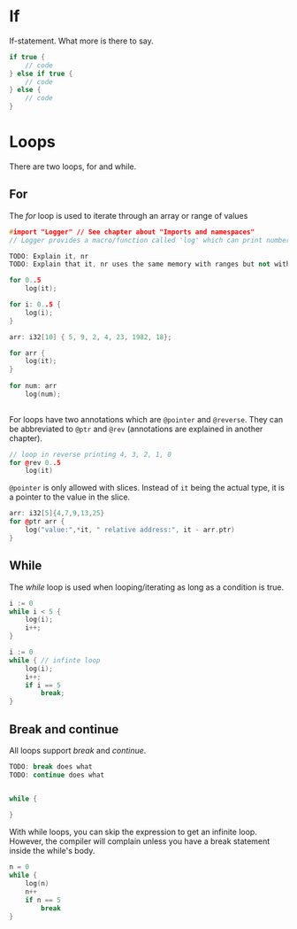 
# If
If-statement. What more is there to say.

```c++
if true {
    // code
} else if true {
    // code
} else {
    // code
}
```

# Loops
There are two loops, for and while.

## For
The *for* loop is used to iterate through an array or range of values

```c++
#import "Logger" // See chapter about "Imports and namespaces"
// Logger provides a macro/function called 'log' which can print numbers, strings, and floats among other types.

TODO: Explain it, nr
TODO: Explain that it, nr uses the same memory with ranges but not with slices

for 0..5
    log(it);

for i: 0..5 {
    log(i);
}

arr: i32[10] { 5, 9, 2, 4, 23, 1982, 18};

for arr {
    log(it);
}
    
for num: arr
    log(num);
    
```
For loops have two annotations which are `@pointer` and `@reverse`. They can be abbreviated to `@ptr` and `@rev` (annotations are explained in another chapter).

```c++
// loop in reverse printing 4, 3, 2, 1, 0
for @rev 0..5
    log(it)
```
`@pointer` is only allowed with slices. Instead of `it` being the actual type, it is a pointer to the value in the slice.
```c++
arr: i32[5]{4,7,9,13,25}
for @ptr arr {
    log("value:",*it, " relative address:", it - arr.ptr)
}
```

## While
The *while* loop is used when looping/iterating as long as a condition is true.

```c++
i := 0
while i < 5 {
    log(i);
    i++;
}

i := 0
while { // infinte loop
    log(i);
    i++;
    if i == 5
        break;
}
```

## Break and continue
All loops support *break* and *continue*.

```c++
TODO: break does what
TODO: continue does what


while {
    
}

```

With while loops, you can skip the expression to get an infinite loop. However, the compiler will complain
unless you have a break statement inside the while's body.
```c++
n = 0
while {
    log(n)
    n++
    if n == 5
        break
}
```
